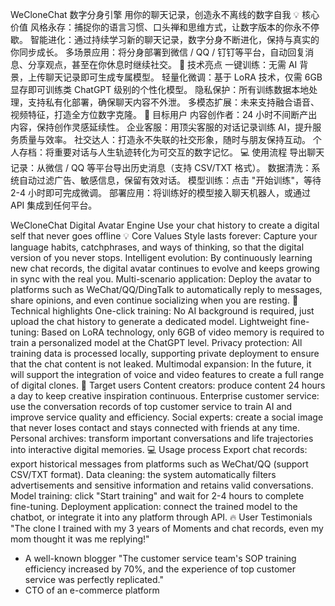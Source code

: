  WeCloneChat 数字分身引擎
用你的聊天记录，创造永不离线的数字自我
💡 核心价值
风格永存：捕捉你的语言习惯、口头禅和思维方式，让数字版本的你永不停歇。
智能进化：通过持续学习新的聊天记录，数字分身不断进化，保持与真实的你同步成长。
多场景应用：将分身部署到微信 / QQ / 钉钉等平台，自动回复消息、分享观点，甚至在你休息时继续社交。
🚀 技术亮点
一键训练：无需 AI 背景，上传聊天记录即可生成专属模型。
轻量化微调：基于 LoRA 技术，仅需 6GB 显存即可训练类 ChatGPT 级别的个性化模型。
隐私保护：所有训练数据本地处理，支持私有化部署，确保聊天内容不外泄。
多模态扩展：未来支持融合语音、视频特征，打造全方位数字克隆。
🎯 目标用户
内容创作者：24 小时不间断产出内容，保持创作灵感延续性。
企业客服：用顶尖客服的对话记录训练 AI，提升服务质量与效率。
社交达人：打造永不失联的社交形象，随时与朋友保持互动。
个人存档：将重要对话与人生轨迹转化为可交互的数字记忆。
💻 使用流程
导出聊天记录：从微信 / QQ 等平台导出历史消息（支持 CSV/TXT 格式）。
数据清洗：系统自动过滤广告、敏感信息，保留有效对话。
模型训练：点击 "开始训练"，等待 2-4 小时即可完成微调。
部署应用：将训练好的模型接入聊天机器人，或通过 API 集成到任何平台。



WeCloneChat Digital Avatar Engine
Use your chat history to create a digital self that never goes offline
💡 Core Values
Style lasts forever: Capture your language habits, catchphrases, and ways of thinking, so that the digital version of you never stops.
Intelligent evolution: By continuously learning new chat records, the digital avatar continues to evolve and keeps growing in sync with the real you.
Multi-scenario application: Deploy the avatar to platforms such as WeChat/QQ/DingTalk to automatically reply to messages, share opinions, and even continue socializing when you are resting.
🚀 Technical highlights
One-click training: No AI background is required, just upload the chat history to generate a dedicated model.
Lightweight fine-tuning: Based on LoRA technology, only 6GB of video memory is required to train a personalized model at the ChatGPT level.
Privacy protection: All training data is processed locally, supporting private deployment to ensure that the chat content is not leaked.
Multimodal expansion: In the future, it will support the integration of voice and video features to create a full range of digital clones.
🎯 Target users
Content creators: produce content 24 hours a day to keep creative inspiration continuous.
Enterprise customer service: use the conversation records of top customer service to train AI and improve service quality and efficiency.
Social experts: create a social image that never loses contact and stays connected with friends at any time.
Personal archives: transform important conversations and life trajectories into interactive digital memories.
💻 Usage process
Export chat records: export historical messages from platforms such as WeChat/QQ (support CSV/TXT format).
Data cleaning: the system automatically filters advertisements and sensitive information and retains valid conversations.
Model training: click "Start training" and wait for 2-4 hours to complete fine-tuning.
Deployment application: connect the trained model to the chatbot, or integrate it into any platform through API.
🔥 User Testimonials
"The clone I trained with my 3 years of Moments and chat records, even my mom thought it was me replying!"
- A well-known blogger
"The customer service team's SOP training efficiency increased by 70%, and the experience of top customer service was perfectly replicated."
- CTO of an e-commerce platform

